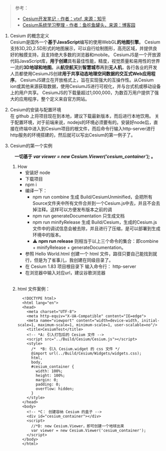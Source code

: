 <!-- ###### 刚才冒出来一个思路：可以依照 cesium 项目从0到1的过程来学习，毕竟这段时间上班确实也就是看文档了。那就全身心的看看。 -->

> 参考：
> - [Cesium开发笔记 - 作者：vtxf, 来源：知乎](https://zhuanlan.zhihu.com/p/80904975)
> - [Cesium系统学习整理 - 作者：鱼吃鱼罐头，来源：博客园](https://www.cnblogs.com/yxd000/p/13743778.html)


  1. Cesium 的概念定义 <br/>
    Cesium是国外一个**基于JavaScript**编写的使用WebGL**的地图引擎**。
    Cesium支持3D,2D,2.5D形式的地图展示，可以自行绘制图形，高亮区域，并提供良好的触摸支持，且支持绝大多数的浏览器和mobile。
    CesiumJS是一个开放源代码JavaScript库，**用于创建**具有最佳性能，精度，视觉质量和易用性的世界一流的**3D地球和地图**。从**航空航天**到**智慧城市**再到**无人机**，各行各业的开发人员都使用CesiumJS创建**用于共享动态地理空间数据的交互式Web应用程序**。
    CesiumJS建立在开放格式上，旨在实现强大的互操作性。从Cesium ion或其他来源获取数据，使用CesiumJS进行可视化，并与台式机或移动设备上的用户共享。
    CesiumJS的下载量超过1,000,000，为数百万用户提供了强大的应用程序，整个定义来自官方网站。
  2. Cesium的安装与配置环境 <br/>
    在 github 上将项目现在到本地，建议下载最新版本，而后进行本地饮用。
    关于配置环境，对于前端来说，nodejs的环境必须要有的。安装好node后，直接在终端中进入到Cesium项目的根文件，而后命令行输入http-server进行http服务的环境搭建的，然后就可以写出Cesium的第一例子了。
  3. Cesium的第一个实例 <br/>

     &emsp;**一切基于  *var viewer = new Cesium.Viewer('cesium_container');*  。**<br/>
     1. How
        - 安装好 node
        - 下载项目
        - npm i
        - 编译一下：
            * npm run combine 生成 Build/CesiumUnminified，会把所有Source文件夹中所有文件合并到一个Cesium.js中去，并且不会去掉注释。这样可以方便发布版本之前的调
            * npm run generateDocumentation 只生成文档
            * npm run minifyRelease 生成 Build/Cesium，生成的Cesium.js文件中的调试信息会被去除，并且进行了压缩，是可以部署到生成环境中的版本。
            * ⚠️ **npm run release** 则相当于以上三个命令的集合：即combine + minifyRelease + generateDocumentation。
        - 参照 Hello World.html 创建一个 html 文件，路径只要自己能找到就行，但是为了省事儿，我创建在同级目录了。
        - 在 Cesium 1.83 项目根目录下 输入命令行： http-server
        - 在浏览器中输入对应url，建议谷歌浏览器

      <br/>

     2. html 文件案例：

        ```
          <!DOCTYPE html>
          <html lang="en">
          <head>
            <meta charset="UTF-8">
            <meta http-equiv="X-UA-Compatible" content="IE=edge">
            <meta name="viewport" content="width=device-width, initial-scale=1, maximum-scale=1, minimum-scale=1, user-scalable=no"/>
            <title>CesiumTest</title>
            <!-- *A: 引入打包后的 Cesium 文件 -->
            <script src="../Build/Cesium/Cesium.js"></script>
            <style>
              /*  *B: 引入 Cesium.widget 的 css 文件 */
              @import url(../Build/Cesium/Widgets/widgets.css);
              html,
              body,
              #cesium_container {
                width: 100%;
                height: 100%;
                margin: 0;
                padding: 0;
                overflow: hidden;
              }
            </style>
          </head>
          <body>
            <!-- *C： 创建容纳 Cesium 的盒子 -->
            <div id="cesium_container"></div>
            <script>
              //*D: new Cesium.Viewer，即可创建一个地球出来
              var viewer = new Cesium.Viewer('cesium_container');
            </script>
          </body>
          </html>
        ```


<!-- [Cesium.Viewer](Cesium-Viewer.md) -->
